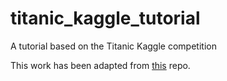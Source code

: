 # titanic_kaggle_tutorial

A tutorial based on the Titanic Kaggle competition

This work has been adapted from [this](https://github.com/agconti/kaggle-titanic) repo.
